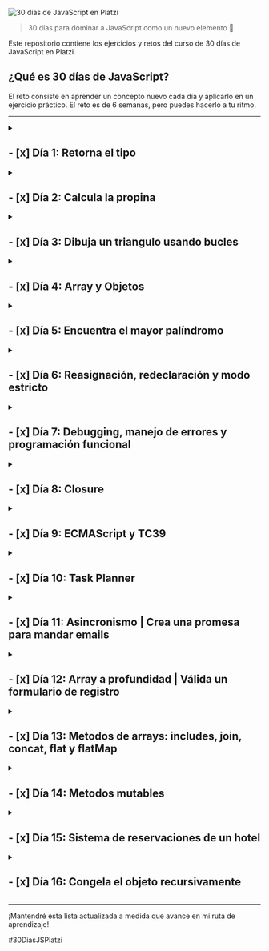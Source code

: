 ![30 días de JavaScript en Platzi](https://imgur.com/ai5UKPB.png)

> 30 días para dominar a JavaScript como un nuevo elemento 🚀

Este repositorio contiene los ejercicios y retos del curso de 30 días de JavaScript en Platzi.


## ¿Qué es 30 días de JavaScript?
El reto consiste en aprender un concepto nuevo cada día y aplicarlo en un ejercicio práctico. El reto es de 6 semanas, pero puedes hacerlo a tu ritmo.

***

<details>
<summary>

## - [x] Día 1: Retorna el tipo
</summary>

En este desafío encontrarás una función llamada solution que recibe un parámetro llamado valor. Debes encontrar el tipo de dato del parámetro valor y retornarlo desde la función solution.

Recuerda que el parámetro valor será distinto por cada distinta forma en que ejecutemos la función solution.

Por ejemplo:

Dados los siguientes llamados a la función solution:

```js
solution(1)
solution("Dieguillo")
solution(true)
```

Debes obtener los siguientes resultados:

```js
"number"
"string"
"boolean"
```

### Solución
```js
export function solution(valor) {
    return typeof valor;
}
```
</details>

<details>
<summary>

## - [x] Día 2: Calcula la propina
</summary>
En este desafío tendrás que calcular la propina que deben dejar los clientes de un restaurante en función de su consumo.

Recibirás 2 parámetros:

billAmount: El costo total de lo que hayan consumido.
tipPercentage: El porcentaje de propina que deban dejar.
Ambos valores serán de tipo Number.
Los valores serán siempre positivos incluyendo el 0.
deberá devolver el valor de la propina como un número.
Tendrás inputs y outputs como los siguientes 👇

Ejemplo 1:

```js
Input: calculateTip(100, 10);
Output: 10;
```

Ejemplo 2:

```js	
Input: calculateTip(1524.33, 25);
Output: 381.0825;
```

### Solución
```js
export function calculateTip(billAmount, tipPercentage) {
    return billAmount * (tipPercentage / 100);
}
```
</details>


<details>
<summary>

## - [x] Día 3: Dibuja un triangulo usando bucles
</summary>

En este desafío, debes dibujar un triángulo isósceles usando bucles.

Recibirás dos parámetros: size y character, que definen el tamaño y el carácter con el que se debe construir el triángulo, respectivamente. Además, el triángulo debe estar alineado a la derecha, lo que significa que la columna más derecha del triángulo debe estar en el borde derecho de la consola.

Recuerda que para hacer el salto de línea debes usar "\n", no olvides removerla de la última parte.

Tendrás inputs y outputs como los siguientes 👇

Ejemplo 1:

```js
Input: printTriangle(5, "*")
Output:
    *
   **
  ***
 ****
*****
```

Ejemplo 2:

```js
Input: printTriangle(6, "$")
Output:
     $
    $$
   $$$
  $$$$
 $$$$$
$$$$$$
```

### Solución
```js
export function printTriangle(size, character) {
  let output = '';
  for (let i = 1; i <= size ; i++) {
    if(i == size) {
      output += ' '.repeat(size - i) + character.repeat(i);
    } else {
      output += ' '.repeat(size - i) + character.repeat(i) + '\n';
    }
  }
  return output;
}
```
</details>

<details>
<summary>

## - [x] Día 4: Array y Objetos 
</summary>
    <details>
    <summary>

### Encuentra a los gatitos más famosos
</summary>

En este desafío, debes encontrar al gatito más famoso con base en su número de seguidores.

Recibirás un array de objetos que incluirán las siguientes propiedades:

name: nombre del gatito.
followers: un array de números, donde cada uno representa los seguidores de cada red social.
Tu tarea es devolver un array con los nombres de los gatos que tienen solo el mayor número de seguidores. Si hay dos o más gatos con el mismo número máximo de seguidores, deberás incluirlos en el array de resultado, manteniendo el orden en el que aparecen en el array de entrada.

Tendrás inputs y outputs como los siguientes 👇

Ejemplo 1:

```js
Input: findFamousCats([
  {
    name: "Luna",
    followers: [500, 200, 300]
  },
  {
    name: "Michi",
    followers: [100, 300]
  },
])

Output: ["Luna"]
```

Ejemplo 2:

```js
Input: findFamousCats([
  {
    name: "Mimi",
    followers: [320, 120, 70]
  },
  {
    name: "Milo",
    followers: [400, 300, 100, 200]
  },
  {
    name: "Gizmo",
    followers: [250, 750]
  }
])

Output: ["Milo", "Gizmo"]
```

### Solución
```js
 // Esta función recibe un arreglo de objetos 'cats' que contienen información sobre gatos en una red social
export function findFamousCats(cats) {
  // Inicializa el número máximo de seguidores a 0 y un arreglo vacío para guardar los nombres de los gatos famosos
  let maxFollowers = 0;
  let famousCats = [];
  // Itera sobre todos los gatos en el arreglo 'cats'
  for (let i = 0; i < cats.length; i++) {
    // Suma todos los seguidores del gato actual
    let followers = cats[i].followers.reduce((a, b) => a + b, 0);
    // Si el número de seguidores del gato actual es mayor al número máximo de seguidores, actualiza la información del gato famoso
    if(followers > maxFollowers) {
      maxFollowers = followers;
      famousCats = [cats[i].name];
    // Si el número de seguidores es igual al número máximo, agrega el nombre del gato actual al arreglo de gatos famosos
    } else if(followers == maxFollowers) {
      famousCats.push(cats[i].name);
    }
  }
  // Retorna el arreglo de nombres de gatos famosos
  return famousCats;
}

```
</details>
<details>
<summary>

### Obtén el promedio de los estudiantes
</summary>

En este desafío, deberás calcular el promedio general de una clase, así como el promedio individual de cada estudiante.

Para ello, se te proporcionará un array de objetos, cada uno de los cuales representará a un estudiante y tendrá las siguientes propiedades:

name: El nombre del estudiante
grades: Las notas de cada materia del estudiante
A partir de esta información, debes retornar un nuevo objeto que tenga la propiedad classAverage con el promedio de la clase y un array de students con los estudiantes y sus promedios individuales.

Es importante mencionar que los promedios deben ser calculados con precisión y se deben redondear a dos decimales para que los test pasen sin problema alguno. Puedes usar el método toFixed() el cual se usa de la siguiente manera 👇

```js
const number = 100.32433;
number.toFixed(2); // "100.32"
```

👀 Ten en cuenta que este método regresa el número como un string y se espera que sea de tipo numérico.

Ejemplo:

```js
Input: getStudentAverage([
  {
    name: "Pedro",
    grades: [90, 87, 88, 90],
  },
  {
    name: "Jose",
    grades: [99, 71, 88, 96],
  },
  {
    name: "Maria",
    grades: [92, 81, 80, 96],
  },
])
```

```js
Output: {
  classAverage: 88.17,
  students: [
    {
      name: "Pedro",
      average: 88.75
    },
    {
      name: "Jose",
      average: 88.5
    },
    {
      name: "Maria",
      average: 87.25
    }
  ]
}
```

### Solución
```js
// Esta función recibe un arreglo de objetos 'students' que contienen información sobre estudiantes y sus calificaciones
export function getStudentAverage(students) {
  // Crea un objeto 'topic' que almacenará información sobre la clase
  let topic = {
    classAverage: 0,
    students: []
  }
  
  // Itera sobre cada objeto en el arreglo 'students' y calcula el promedio de sus calificaciones
  topic.students = students.map(student => {
    let averageS = student.grades.reduce((acu, val) => acu + val) / student.grades.length;
    // Crea un objeto 'studentF' que contiene el nombre del estudiante y su promedio redondeado a 2 decimales
    let studentF = {
      name: student.name,
      average: averageS.toFixed(2)*1
    }
    return studentF;
  })
  
  // Calcula el promedio de toda la clase
  topic.classAverage = topic.students.reduce((acu, student) => {
    return acu + student.average;
  }, 0)
  
  topic.classAverage = (topic.classAverage / topic.students.length).toFixed(2)*1;
  
  // Retorna el objeto 'topic' con la información sobre la clase
  return topic;
}

```

</details>
</details>

<details>
<summary>

## - [x] Día 5: Encuentra el mayor palíndromo
</summary>
En este desafío, debes crear una función que encuentre el palíndromo más largo en una lista de palabras.

Recibirás un único parámetro: un array de palabras. Si no hay ningún palíndromo en la lista, la función debe devolver null. Si hay más de un palíndromo con la misma longitud máxima, debes devolver el primer palíndromo encontrado en la lista.

Un palíndromo es una palabra que se puede leer de la misma manera tanto hacia adelante como hacia atrás.

Ejemplo 1:

```js
Input: findLargestPalindrome(["racecar", "level", "world", "hello"])

Output: "racecar"
```

Ejemplo 2:

```js
Input: findLargestPalindrome(["Platzi", "javascript", "html", "css"])

Output: null
```

### Solución
```js
// Esta función recibe un arreglo de palabras 'words' y retorna el palíndromo más largo
export function findLargestPalindrome(words) {
  // Inicializa un arreglo vacío para guardar los palíndromos
  let palindromes = [];
  // Itera sobre cada palabra en el arreglo 'words'
  for (let i = 0; i < words.length; i++) {
    // Inicializa un arreglo vacío para guardar las letras de la palabra actual
    let letters = [];
    // Itera sobre cada letra de la palabra actual
    for (let j = 0; j < words[i].length; j++) {
      // Agrega la letra actual al arreglo 'letters'
      letters.push(words[i][j]);
    }
    // Invierte el orden de las letras en el arreglo 'letters'
    letters = letters.reverse();
    // Une las letras del arreglo 'letters' en una sola palabra
    let word = letters.join("");
    // Si la palabra actual es igual a la palabra invertida, agrega la palabra actual al arreglo de palíndromos
    if (words[i] == word) {
      palindromes.push(words[i]);
    }
  }
  // Si no hay palíndromos en el arreglo 'palindromes', retorna null
  if (palindromes.length == 0) {
    return null;
  }
  // Inicializa el palíndromo más largo con el primer palíndromo en el arreglo 'palindromes'
  let largestPalindrome = palindromes[0];
  // Itera sobre cada palabra en el arreglo 'palindromes'
  for (let i = 0; i < palindromes.length; i++) {
    // Si la palabra actual es más larga que el palíndromo más largo, actualiza el palíndromo más largo
    if (palindromes[i].length > largestPalindrome.length) {
      largestPalindrome = palindromes[i];
    }
  }
  // Retorna el palíndromo más largo
  return largestPalindrome;
}
```

</details>

<details>
<summary>

## - [x] Día 6: Reasignación, redeclaración y modo estricto
</summary>

### Reasignación

En JavaScript, las variables pueden ser reasignadas. Esto significa que podemos cambiar el valor de una variable después de que se haya creado.

```js
let name = "Pedro";
name = "Juan";
```

### Redefinición

En JavaScript, las variables pueden ser redefinidas. Esto significa que podemos crear una variable con el mismo nombre después de que se haya creado.

```js
let name = "Pedro";
let name = "Juan";
```

### Modo estricto

El modo estricto es una forma de escribir JavaScript que nos ayuda a evitar errores comunes. Para activar el modo estricto, debemos escribir la siguiente línea al inicio de nuestro código:

```js
"use strict";
```

</details>

<details>
<summary>

## - [x] Día 7: Debugging, manejo de errores y programación funcional
</summary>

### Debugging

El debugging es el proceso de encontrar y solucionar errores en nuestro código. Para hacer debugging, podemos usar la herramienta de debugging de nuestro navegador. En Chrome, podemos abrir la herramienta de debugging presionando F12 o haciendo click en el ícono de debugging en la barra de herramientas.

### Manejo de errores

En JavaScript, podemos manejar errores usando la sentencia try...catch. La sentencia try...catch nos permite ejecutar un bloque de código y atrapar cualquier error que ocurra en ese bloque.

```js
try {
  // Código que puede generar un error
} catch (error) {
  // Código que se ejecuta si ocurre un error
}
```

### Programación funcional

La programación funcional es un paradigma de programación que nos permite escribir código más legible y mantenible. En la programación funcional, las funciones son tratadas como valores. Esto significa que podemos pasar funciones como parámetros y retornar funciones desde otras funciones.

```js
// Esta función recibe una función 'callback' y un número 'number'
function doSomething(callback, number) {
  // Ejecuta la función 'callback' y le pasa el número 'number'
  callback(number);
}

// Esta función recibe un número 'number' y lo imprime en la consola
function printNumber(number) {
  console.log(number);
}

// Ejecuta la función 'doSomething' y le pasa la función 'printNumber' y el número 5
doSomething(printNumber, 5);
```

</details>

<details>
<summary>

## - [x] Día 8: Closure
</summary>

<details>
<summary>

### Reto 1: Calculadora con closures
</summary>

En este desafío tendrás que crear una calculadora mediante el uso de closures.

La calculadora debe contar con los siguientes métodos:

add: recibe un número, lo suma al total y devuelve el resultado
subtract: recibe un número, lo resta al total y devuelve el resultado
multiply: recibe un número, lo multiplica al total y devuelve el resultado
divide: recibe un número, lo divide al total y devuelve el resultado
clear: reinicia el total a 0 y devuelve el resultado
getTotal: devuelve el total actual.

Ejemplo 1:
```js
Input:
const calculator = createCalculator()
calculator.add(10)

Output: 10
```

Ejemplo 2:
```js
const calculator = createCalculator()
calculator.add(10)
calculator.subtract(-10)

Output: 20
```

Ejemplo 3:
```js
const calculator = createCalculator()
calculator.add(10)
calculator.subtract(-10)
calculator.clear()

Output: 0
```

### Solución
```js
// Esta función crea una calculadora
export function createCalculator() {
  // Inicializa el total en 0
  let total = 0;
  // Retorna un objeto con los métodos de la calculadora
  return {
    // Este método recibe un número 'num' y lo suma al total
    add(num) {
      total += num;
      return total;
    },
    // Este método recibe un número 'num' y lo resta al total
    subtract(num) {
      total -= num;
      return total;
    },
    // Este método recibe un número 'num' y lo multiplica al total
    multiply(num) {
      total *= num;
      return total;
    },
    // Este método recibe un número 'num' y lo divide al total
    divide(num) {
      total /= num;
      return total;
    },
    // Este método reinicia el total a 0
    clear() {
      total = 0;
      return total;
    },
    // Este método retorna el total actual
    getTotal() {
      return total;
    }
  }
}
```
</details>

<details>
<summary>

### Reto 2: Crea tu propio método map
</summary>

En este desafío debes desarrollar una implementación personalizada del método map utilizando funciones de orden superior.

Recibirás como parámetros un array y una función (func). El array contendrá un conjunto de elementos (números, objetos, strings, etc.) y la función se utilizará para aplicar una acción sobre cada elemento del array. Tu objetivo es devolver un nuevo array con los resultados de la función tal y como lo haría el método map.

Ejemplo 1:
```js
Input: myMap([1,2,3,4], (num) => num * 2)

Output: [2,4,6,8]
```

Ejemplo 2:
```js
Input: myMap([
  {name: "michi", age: 2},
  {name: "firulais", age: 6}],
  (pet) => pet.name)

Output: ["michi", "firulais"]
```

### Solución
```js
// Esta función recibe un arreglo 'arr' y una función 'func' y retorna un nuevo arreglo con los resultados de la función 'func'
export function myMap(arr, func) {
  // Inicializa un arreglo vacío para guardar los resultados de la función 'func'
  let results = [];
  // Itera sobre cada elemento en el arreglo 'arr'
  for (let i = 0; i < arr.length; i++) {
    // Aplica la función 'func' al elemento actual y agrega el resultado al arreglo 'results'
    results.push(func(arr[i]));
  }
  // Retorna el arreglo 'results'
  return results;
}
```
</details>

</details>

<details>
<summary>

## - [x] Día 9: ECMAScript y TC39
</summary>

### ECMAScript

Es el estándar subyacente para JavaScript y define las reglas y las características básicas del lenguaje. Cada versión de ECMAScript agrega nuevas características y mejoras al lenguaje, y es ampliamente compatible con los navegadores web y otros entornos de ejecución.

### TC39

es el comité técnico de ECMAScript, el estándar de javascript. Este comité está compuesto por expertos en el lenguaje y es responsable de su evolución y mantenimiento.

La labor de TC39 se divide en varias etapas, las cuales son las siguientes:

Stage 0: Strawman. Esta etapa es la primera en la que se propone una nueva característica. En esta etapa, la idea es muy vaga y no se ha definido aún cómo se implementaría. En esta etapa, la idea se expone en una reunión de TC39 y se discute si es viable o no.

Stage 1: Proposal. En esta etapa, la idea se ha definido y se ha propuesto una solución. En esta etapa, se discute la solución propuesta y se busca mejorarla.

Stage 2: Draft. En esta etapa, la solución propuesta se ha definido y se ha implementado en algún motor de JavaScript. En esta etapa, se busca mejorar la solución propuesta y se busca que sea implementada en otros motores de JavaScript.

Stage 3: Candidate. En esta etapa, la solución propuesta se ha definido y se ha implementado en todos los motores de JavaScript. En esta etapa, se busca mejorar la solución propuesta y se busca que sea implementada en otros motores de JavaScript.

Stage 4: Finished. En esta etapa, la solución propuesta se ha definido y se ha implementado en todos los motores de JavaScript. En esta etapa, se busca mejorar la solución propuesta y se busca que sea implementada en otros motores de JavaScript.

TC39 es el encargado de asegurar que javascript siga siendo un lenguaje de programación moderno y relevante. Los miembros de TC39 son expertos en javascript y sus decisiones afectan directamente a la forma en que se desarrolla el lenguaje y a las características que estarán disponibles en el futuro.

</details>

<details>
<summary>

## - [x] Día 10: Task Planner
</summary>

En este desafío, debes implementar la lógica de un planificador de tareas que permita agregar, eliminar y marcar como completadas las tareas, así como también mostrar un registro de las mismas. Para ello, debes construir la lógica de la función closure llamada createTaskPlanner para que devuelva los siguientes métodos:

* **addTask(task):** recibe un objeto que contiene la tarea y la agrega al array de tareas. La tarea debe estar conformada por las siguientes propiedades: id, name, priority, tags y completed, donde el estado completed se agrega automáticamente como falso al momento de agregar una tarea.
* **removeTask(value):** recibe el id o nombre de la tarea y la elimina del array de tareas.
* **getTasks():** Devuelve el array de tareas.
* **getPendingTasks():** Devuelve solo las tareas pendientes.
* **getCompletedTasks():** Devuelve solo las tareas completadas.
* **markTaskAsCompleted(value):** Recibe el id o nombre de la tarea y la marca como completada.
* **getSortedTasksByPriority():** Devuelve una copia de las tareas ordenadas según su prioridad (3: poco urgente, 2: urgente, 1: muy urgente), sin modificar la lista de tareas original.
* **filterTasksByTag(tag):** Filtra las tareas por una etiqueta específica.
* **updateTask(taskId, updates):** Buscar la tarea correspondiente con el id especificado y actualizar sus propiedades con las especificadas en el objeto updates.
Ejemplo 1:

```js
Input:
const planner = createTaskPlanner();

planner.addTask({
    id: 1,
    name: "Comprar leche",
    priority: 1,
    tags: ["shopping", "home"]
});


planner.addTask({
    id: 2,
    name: "Llamar a Juan",
    priority: 3,
    tags: ["personal"]
});

planner.markTaskAsCompleted("Llamar a Juan")

Output:
planner.getCompletedTasks()
[{
    id: 2,
    name: "Llamar a Juan",
    completed: true,
    priority: 3,
    tags: ["personal"]
}]

Ejemplo 2:

Input:
const planner = createTaskPlanner();

planner.addTask({
    id: 1,
    name: "Comprar leche",
    priority: 1,
    tags: ["shopping", "home"]
});

planner.addTask({
    id: 2,
    name: "Llamar a Juan",
    priority: 3,
    tags: ["personal"]
});

Output:
planner.filterTasksByTag("shopping")
[{
    id: 1,
    name: "Comprar leche",
    completed: false,
    priority: 3,
    tags: ["shopping", "home"]
}]
```

### Solución
```js
export function createTaskPlanner() {
  // Inicializa un arreglo vacío para guardar las tareas
  let tasks = [];

  // Retorna un objeto con los métodos que se describen en el enunciado
  return {
    addTask(task) {
      // Agrega la propiedad 'completed' al objeto 'task' y le asigna el valor 'false'
      task.completed = false
      // Agrega la tarea al arreglo 'tasks'
      tasks.push(task);
    },
    removeTask(value) {
      // Filtra el arreglo 'tasks' para eliminar la tarea que coincida con el id o el nombre recibido como parámetro
      tasks = tasks.filter((task) => {
        return ((task.id !== value) && (task.name !== value))
      });
    },
    getTasks() {
      // Retorna el arreglo 'tasks'
      return tasks;
    },
    getPendingTasks() {
      // Retorna un arreglo con las tareas que no han sido completadas
      return tasks.filter((task) => !task.completed);
    },
    getCompletedTasks() {
      // Retorna un arreglo con las tareas que han sido completadas
      return tasks.filter((task) => task.completed);
    },
    markTaskAsCompleted(value) {
      // Busca la tarea que coincida con el id o el nombre recibido como parámetro
      let index = tasks.findIndex((task) => {
        return ((task.name == value) || (task.id == value))
      })
      // Marca la tarea como completada
      tasks[index].completed = true
    },
    getSortedTasksByPriority() {
      // Retorna una copia del arreglo 'tasks' ordenado por prioridad
      return [...tasks].sort((a, b) => a.priority - b.priority);
    },
    filterTasksByTag(tag) {
      // Retorna un arreglo con las tareas que contienen la etiqueta recibida como parámetro
      return tasks.filter((task) => task.tags.includes(tag));
    },
    updateTask(taskId, updates) {
      // Busca la tarea que coincida con el id recibido como parámetro
      let index = tasks.findIndex((task) => task.id == taskId);
      // Actualiza las propiedades de la tarea con los valores recibidos en el objeto 'updates'
      tasks[index] = { ...tasks[index], ...updates };
    }
  };
}
```

</details>

<details>
<summary>

## - [x] Día 11: Asincronismo | Crea una promesa para mandar emails
</summary>

En este desafío debes utilizar promesas para enviar un correo electrónico.

La función sendEmail recibe tres parámetros: email, subject y body, los cuales son necesarios para enviar un correo. Deberás implementar la lógica necesaria para usar promesas y enviar el correo después de 2 segundos.

En caso de faltar algún dato, deberás lanzar un error con el mensaje indicando que faltan campos para enviar el correo. Recuerda utilizar la siguiente sintaxis:

```js	
reject(new Error(message));
```

También recuerda que para usar setInterval o setTimeout debes usar el namespace de window de la siguiente manera para que las pruebas pasen correctamente.

```js
window.setTimeout(() => {
  // Código aquí
}, 1000);
```

Ejemplo 1:

```js
Input:

sendEmail(
  "test@mail.com",
  "Nuevo reto",
  "Únete a los 30 días de JS"
)
.then(result => console.log(result))


Output:

// Después de 2 segundos

{
  email: "test@mail.com"
  subject: "Nuevo reto",
  body:  "Únete a los 30 días de JS",
}
```

Ejemplo 2:

```js
Input:

sendEmail(
  "test@mail.com",
  "",
  "Únete a los 30 días de JS"
)
.then(result => console.log(result))
.catch(error => console.log(error))

Output:

// Después de 2 segundos

"Error: Hacen falta campos para enviar el email"
```

### Solución
```js
export function sendEmail(email, subject, body) {
  return new Promise((resolve, reject) => {
    if (!email || !subject || !body) {
      reject(new Error("Hacen falta campos para enviar el email"));
    } else {
      window.setTimeout(() => {
        resolve({
          email,
          subject,
          body,
        });
      }, 2000);
    }
  });
}
```

</details>

<details>
<summary>

## - [x] Día 12: Array a profundidad | Válida un formulario de registro
</summary>

En este desafío deberás validar un formulario de registro de usuario.

Tu tarea es implementar la lógica de la función validateForm la cual recibirá como parámetro un objeto con los datos del formulario al igual que una lista de usurios registrados.

La función debe verificar que todos los campos requeridos del formulario (name, lastname, email y password) estén completos, si falta algún campo, debe lanzar un error especificando los campos faltantes.

Para lanzar dicho error debes usar la siguiente sintaxis

```js
throw new Error("Faltan los siguientes campos: name, email, etc...");
```

Además, la función debe verificar si el email ingresado ya existe en la lista de usuarios registrados. Si el email ya está en uso, debe retornar un error especificando el email duplicado.

Si todo está correcto, se debe agregar el usuario a la lista de usuarios registrados con todos los datos excepto la contraseña y retornar un mensaje indicando que el registro fue exitoso junto con el nombre y apellido del usuario.

Ejemplo 1

```js
Input:

const formData = {
  name: "Juan",
  lastname: "Perez",
  email: "juan@example.com",
  password: "123456"
}

const registeredUsers = [
  { name: "Pedro", lastname: "Gomez", email: "pedro@example.com" },
  { name: "Maria", lastname: "Garcia", email: "maria@example.com" },
]

validateForm(formData, registeredUsers)

Output:

"Tu registro fue exitoso Juan Perez"
```

Ejemplo 2

```js
Input:

const formData = {
  name: "Juan",
  password: "123456",
};

const registeredUsers = [
  { name: "Pedro", lastname: "Gomez", email: "pedro@example.com" },
  { name: "Maria", lastname: "Garcia", email: "maria@example.com" },
]

validateForm(formData, registeredUsers)

Output:

"Faltan los siguientes campos requeridos: lastname, email"
```

### Solución
```js
export function validateForm(formData, registeredUsers) {
  const requiredFields = ["name", "lastname", "email", "password"];
  const missingFields = requiredFields.filter(
    (field) => !formData[field]
  );
  if (missingFields.length) {
    throw new Error(
      `Faltan los siguientes campos requeridos: ${missingFields.join(", ")}`
    );
  }
  const isEmailRegistered = registeredUsers.some(
    (user) => user.email === formData.email
  );
  if (isEmailRegistered) {
    throw new Error(`El email ${formData.email} ya está en uso`);
  }
  registeredUsers.push({
    name: formData.name,
    lastname: formData.lastname,
    email: formData.email,
  });
  return `Tu registro fue exitoso ${formData.name} ${formData.lastname}`;
}
```
</details>

<details>
<summary>

## - [x] Día 13: Metodos de arrays: includes, join, concat, flat y flatMap
</summary>

<details>
<summary>

### Playground: Agrupa los productos
</summary>

En este desafío, tendrás la tarea de agrupar una lista de productos según su categoría.

Para ello, debes implementar la lógica de la función groupProducts que recibirá dos parámetros: products y category.

El primer parámetro products es una lista de objetos que representan cada producto y contienen las propiedades: name, category y price. El segundo parámetro category específica a qué categoría se filtrarán los productos.

La función debe retornar un objeto con dos propiedades: products que contiene la cadena de texto con los nombres de los productos respetando el orden en el que llegan separados por comas, y totalPrice que contiene la suma total de los precios.

Ejemplo 1:

```js
Input:
const products = [
  { name: "Smartphone", category: "Electronics", price: 800 },
  { name: "Laptop", category: "Electronics", price: 1200 },
  { name: "Shirt", category: "Clothing", price: 50 },
  { name: "Pants", category: "Clothing", price: 100 },
];

groupProducts(products, "Electronics")

Output: {
  products: "Smartphone, Laptop",
  totalPrice: 2000,
}
```

Ejemplo 2:

```js
Input:
const products = [
  { name: "Smartphone", category: "Electronics", price: 800 },
  { name: "Laptop", category: "Electronics", price: 1200 },
  { name: "Shirt", category: "Clothing", price: 50 },
  { name: "Pants", category: "Clothing", price: 100 },
];

groupProducts(products, "Clothing")

Output: {
  products: "Shirt, Pants",
  totalPrice: 150,
}
```

### Solución
```js
export function groupProducts(products, category) {
  
  const fil = products.filter((item) => item.category == category)
  
  const sum = fil.reduce((acc, item) => acc + item.price, 0)
  
  const productss = fil.map(item => item.name).join(", ")
  
  return {
    products: productss,
    totalPrice: sum,
  }
}
```
</details>

<details>
<summary>

### Playground: Encuentra la ubicación del valor buscado
</summary>

En este desafío, tu objetivo es encontrar un valor específico en un array de dos dimensiones.

La función searchValue recibirá dos parámetros: un array bidimensional y un valor a buscar. Tu tarea será implementar la lógica necesaria para encontrar el valor y retornar un objeto con las propiedades row y column que indicarán la posición del valor dentro del array bidimensional.

Si el valor no se encuentra en la matriz, la función deberá lanzar un error con el mensaje "Valor no encontrado". Recuerda que la sintaxis para lanzar errores es la siguiente

throw new Error("Valor no encontrado");

Ejemplo 1:

```js
Input:

const array = [
  [1, 2, 3],
  [4, 5, 6],
  [7, 8, 9],
]

const value = 5

searchValue(array, value)

Output:

{
  row: 1,
  column: 1,
}
```

Ejemplo 2:

```js
Input:

const array = [
  [1, 2, 3],
  [4, 5, 6],
  [7, 8, 9],
];

const value = 45;

Output: "Valor no encontrado"
```

### Solución
```js
export function searchValue(array, value) {
  
  for(let i = 0; i < array.length; i++) {
    for (let k = 0; k < array.length; k++) {
      if (array[i][k] == value) {
        return { row: i, column: k };
      }
    }
  }
  
  throw new Error("Valor no encontrado");
}
```
</details>

</details>

<details>
<summary>

## - [x] Día 14: Metodos mutables
</summary>

<details>
<summary>

### Playground: Modifica una lista de compras
</summary>

En este desafío tendrás que procesar una lista de compras.

Deberás implementar la lógica de la función processShoppingList de tal manera que esta módifique el array original de la siguiente manera

Si el nombre del producto incluye la palabra "oferta", se debe aplicar un descuento del 20% al precio del producto.
Multiplicar el precio del producto por su cantidad
Eliminar el atributo quantity una vez hecho lo anterior.
Finalmente, debes retornar el total de la suma de todos los productos de la lista modificada.

Ejemplo 1

```js
Input:
const shoppingList = [
  { name: "pan", price: 20, quantity: 2 },
  { name: "leche", price: 25, quantity: 1 },
  { name: "oferta manzanas", price: 10, quantity: 3 },
]

processShoppingList(shoppingList)

Output: 89
```

Ejemplo 2

```js
Input:
const shoppingList = [
  { name: "pan", price: 20, quantity: 2 },
  { name: "leche", price: 25, quantity: 1 },
  { name: "oferta manzanas", price: 10, quantity: 3 },
]

processShoppingList(shoppingList)

console.log(shoppingList)

// El array original debe ser modificado

Output:
[
  { name: "pan", price: 40 },
  { name: "leche", price: 25 },
  { name: "oferta manzanas", price: 24 },
]
```

### Solución
```js
export function processShoppingList(list) {
  
  for (let item of list) {
    // Si el nombre del producto incluye la palabra "oferta", se debe aplicar un descuento del 20% al precio del producto.
    if (item.name.includes('oferta')) {
      const descuento = (item.price/100)*20;
      item.price -= descuento;
    }
    // Multiplicar el precio del producto por su cantidad
    item.price *= item.quantity;
    // Eliminar el atributo quantity una vez hecho lo anterior.
    delete item.quantity;
  }
  // Retornar el total de la suma de todos los productos de la lista modificada.
  return list.reduce((acc, item) => acc + item.price, 0);
}
```
</details>

<details>
<summary>

### Playground: Ordena los productos por precio y disponibilidad
</summary>

En este desafío, tendrás que ordenar una lista de productos.

Tu tarea es implementar la lógica de la función sortByAvailabilityAndPrice. Esta función recibirá un array de objetos que representan productos, y devolverá una copia ordenada de dicho array.

El ordenamiento se realizará siguiendo dos criterios:

Primero, los productos disponibles en inventario serán colocados al principio de la lista.
Luego, los productos serán ordenados por su precio, de manera ascendente.
Es importante destacar que la lista original no sufrirá ninguna modificación, y que la función devolverá una nueva lista con los cambios mencionados.

Ejemplo

```js	
Input:

const products = [
  { name: "product1", price: 10, inStock: true },
  { name: "product2", price: 20, inStock: false },
  { name: "product3", price: 15, inStock: true },
  { name: "product4", price: 5, inStock: false },
]

sortByAvailabilityAndPrice(products)

Output:
[
  { name: "product1", price: 10, inStock: true },
  { name: "product3", price: 15, inStock: true },
  { name: "product4", price: 5, inStock: false },
  { name: "product2", price: 20, inStock: false },
]
```

### Solución
```js
// Copiamos la lista de productos
  let list = [...products];
  // Primero ordenamos por precio los productos
  list.sort((a, b) => a.price - b.price);
  // Por último ordenamos por disponibilidad los productos
  list.sort((a, b) => b.inStock - a.inStock);
  // Retornamos la lista
  return list
```
</details>

</details>

<details>
<summary>

## - [x] Día 15: Sistema de reservaciones de un hotel
</summary>

En este desafío deberás crear un sistema de administración para un hotel.

El objetivo de este ejercicio es utilizar closures para implementar la lógica de una función (hotelSystem) que administre un hotel. La función recibirá un parámetro rooms, definirá el número total de habitaciones.

El closure debe retornar las siguientes funciones:

* **searchReservation(id):** esta función permitirá buscar una reservación por su ID. En caso de no encontrarla, se retornará un error con el mensaje "La reservación no fue encontrada".

* **getSortReservations():** esta función nos devolverá una copia de las reservaciones sin modificar el array original ordenando las reservaciones por fecha de check-in de manera ascendente.

* **addReservation(reservation):** esta función se usará para agregar una nueva reservación. Debe asegurarse de que la habitación solicitada esté disponible para las fechas de check-in y check-out. En caso de que esté reservada, se retornará un error con el mensaje "La habitación no está disponible".

* **removeReservation(id):** esta función eliminará la reservación correspondiente al ID recibido y la retornará. En caso de que la reservación no exista, se retornará un error con el mensaje "La reservación que se busca remover no existe".

* **getReservations():** esta función nos devolverá todas las reservaciones.

* **getAvailableRooms(checkIn, checkOut):** esta función recibirá dos parámetros, checkIn y checkOut con formato "dd/mm". La función debe devolver las habitaciones disponibles para las fechas dadas.

El formato que recibirás para las reservaciones será el siguiente:

```js
id: un identificador único
name: El nombre de quien agenda
checkIn: Fecha de llegada
checkOut: Fecha de salida
roomNumber: La habitación solicitada
```

Ejemplo 1:

```js
Input:

const hotel = hotelSystem(10);

// Agregar una nueva reservación
hotel.addReservation({
  id: 1,
  name: "John Doe",
  checkIn: "01/01",
  checkOut: "02/01",
  roomNumber: 1,
});

hotel.getReservations();

Output:
[
  {
    id: 1,
    name: "John Doe",
    checkIn: "01/01",
    checkOut: "02/01",
    roomNumber: 1,
  }
]
```

Ejemplo 2:

```js
Input:

const hotel = hotelSystem(10);

hotel.addReservation({
  id: 1,
  name: "John Doe",
  checkIn: "01/01",
  checkOut: "02/01",
  roomNumber: 1,
});

hotel.addReservation({
  id: 2,
  name: "Pepe Doe",
  checkIn: "01/01",
  checkOut: "02/01",
  roomNumber: 7,
});

// Buscar una resevación hecha
hotel.searchReservation(2);

Output:
{
  id: 2,
  name: "Pepe Doe",
  checkIn: "01/01",
  checkOut: "02/01",
  roomNumber: 7,
}
```

Ejemplo 3:

```js
Input:

const hotel = hotelSystem(10);

hotel.addReservation({
  id: 1,
  name: "John Doe",
  checkIn: "01/01",
  checkOut: "02/01",
  roomNumber: 1,
});

hotel.addReservation({
  id: 2,
  name: "Pepe Doe",
  checkIn: "01/01",
  checkOut: "10/01",
  roomNumber: 9,
});

// Buscamos habitaciones disponibles entre el 01 y el 05 del primer mes
hotel.getAvailableRooms("01/01", "05/01")

Output:

[2, 3, 4, 5, 6, 7, 8, 10]
```

### Solución
```js
function hotelSystem(rooms) {
  
  let nRooms = [];
  
  for(let i = 1; i <= rooms; i++) {
    nRooms.push(i);
  }
  
  let reservations = [];
  
  // Función de conversión de string a Date
  function convertirFecha(fechaString) {
    let partes = fechaString.split('/');
    let fecha = new Date();
    fecha.setFullYear(new Date().getFullYear()); // Establecer el año actual
    fecha.setMonth(parseInt(partes[1]) - 1); // Restar 1 porque los meses comienzan en 0
    fecha.setDate(parseInt(partes[0])); // Establecer el día
    return fecha;
  }

  // Función de comparación para ordenar por fecha
  function compararFechas(a, b) {
    return convertirFecha(a.checkIn) - convertirFecha(b.checkIn);
  }
  
  return {
    searchReservation(id) {
      // esta función permitirá buscar una reservación por su ID. En caso de no encontrarla, se retornará un error con el mensaje "La reservación no fue encontrada".
      let findRoom = false;
      findRoom = reservations.find((room) => {
        return room.id == id;
      })
      
      if (findRoom) {
        return findRoom;
      } else {
        throw new Error("La reservación no fue encontrada")
      }
    },
    
    getSortReservations() {
      // esta función nos devolverá una copia de las reservaciones sin modificar el array original ordenando las reservaciones por fecha de check-in de manera ascendente.
      return [...reservations].sort(compararFechas)
    },
    
    addReservation(reservation) {
      // esta función se usará para agregar una nueva reservación. Debe asegurarse de que la habitación solicitada esté disponible para las fechas de check-in y check-out. En caso de que esté reservada, se retornará un error con el mensaje "La habitación no está disponible".
      if (nRooms.some((room) => room == reservation.roomNumber)) {
        const index = nRooms.findIndex((item) => {
          return item === reservation.roomNumber;
        });
        nRooms.splice(index, 1);
        const newReservation = { ...reservation }; // crear una copia del objeto de reservación
  reservations.push(newReservation);
        return "Reserva exitosa"
      } else {
        throw new Error("La habitación no está disponible");
      }
    },
    
    removeReservation(id) {
      // esta función eliminará la reservación correspondiente al ID recibido y la retornará. En caso de que la reservación no exista, se retornará un error con el mensaje "La reservación que se busca remover no existe".
      if (reservations.some((room) => room.id == id)) {
        const index = reservations.findIndex((item) => {
          return item.id === id;
        });
        let roomDeleted = reservations.find(item => item.id === id);
        nRooms.push(roomDeleted.roomNumber)
        nRooms.sort((a,b) => a - b)
        reservations.splice(index, 1);
        return roomDeleted;
      } else {
        throw new Error("La habitación no está disponible");
      }
    },
    
    getReservations() {
      //  esta función nos devolverá todas las reservaciones.
      return reservations;
    },
    
    getAvailableRooms(checkIn, checkOut) {
      // esta función recibirá dos parámetros, checkIn y checkOut con formato "dd/mm". La función debe devolver las habitaciones disponibles para las fechas dadas.
      return nRooms.filter(item => item);
    }
  }
}
```
</details>

<details>
<summary>

## - [x] Día 16: Congela el objeto recursivamente
</summary>

Implementa la lógica para proteger un objeto de cambios.

En este desafío, debes implementar la lógica de la función llamada protectDog que reciba como parámetro los datos de un perro como objeto.

La función debe crear una copia del objeto original utilizando el método Object.assign, almacenarla en una variable y luego congelar la copia utilizando el método Object.freeze para evitar cualquier cambio en sus propiedades, incluyendo los objetos anidados.

De esta manera, el objeto original no se verá afectado y todos los objetos anidados también serán protegidos de ser modificados.

Ejemplo 1:

```js
Input: protectDog({
  name: "Romeo",
  age: 3,
  owner: { name: "Victor", phoneNumber: "555-555-5555" },
  favoriteFood: ["pollito", "croquetas"],
  activities: ["jugar", "caminar"],
})

Output:
protectedDog.name = "Toro"
protectedDog.name // "Romeo"
```

Ejemplo 2:

```js
Input: protectDog({
  name: "Romeo",
  age: 3,
  owner: { name: "Victor", phoneNumber: "555-555-5555" },
  favoriteFood: ["pollito", "croquetas"],
  activities: ["jugar", "caminar"],
})

Output:
protectedDog.owner.name = "Pedro"
protectedDog.owner.name // "Victor"
```

### Solución
```js
export function protectDog(dog) {
  const copia = Object.assign({},dog);
  Object.freeze(copia);

  for (const key in copia) {
    const value = copia[key];
    if (typeof value === 'object') {
      Object.freeze(value);
    }
  }
  return copia;
}
```
</details>

***

¡Mantendré esta lista actualizada a medida que avance en mi ruta de aprendizaje!


#30DiasJSPlatzi